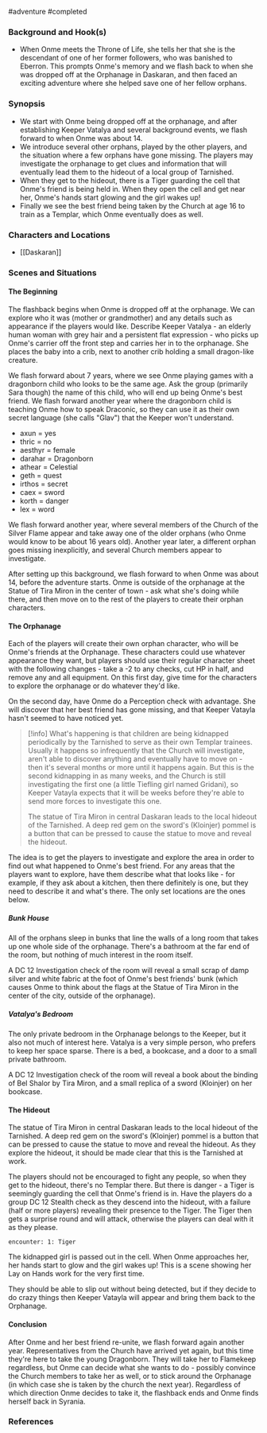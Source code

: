  #adventure #completed 

### Background and Hook(s)

- When Onme meets the Throne of Life, she tells her that she is the descendant of one of her former followers, who was banished to Eberron. This prompts Onme's memory and we flash back to when she was dropped off at the Orphanage in Daskaran, and then faced an exciting adventure where she helped save one of her fellow orphans.

### Synopsis

- We start with Onme being dropped off at the orphanage, and after establishing Keeper Vatalya and several background events, we flash forward to when Onme was about 14.
- We introduce several other orphans, played by the other players, and the situation where a few orphans have gone missing. The players may investigate the orphanage to get clues and information that will eventually lead them to the hideout of a local group of Tarnished.
- When they get to the hideout, there is a Tiger guarding the cell that Onme's friend is being held in. When they open the cell and get near her, Onme's hands start glowing and the girl wakes up!
- Finally we see the best friend being taken by the Church at age 16 to train as a Templar, which Onme eventually does as well.

### Characters and Locations

- [[Daskaran]]

### Scenes and Situations

#### The Beginning

The flashback begins when Onme is dropped off at the orphanage. We can explore who it was (mother or grandmother) and any details such as appearance if the players would like. Describe Keeper Vatalya - an elderly human woman with grey hair and a persistent flat expression - who picks up Onme's carrier off the front step and carries her in to the orphanage. She places the baby into a crib, next to another crib holding a small dragon-like creature.

We flash forward about 7 years, where we see Onme playing games with a dragonborn child who looks to be the same age. Ask the group (primarily Sara though) the name of this child, who will end up being Onme's best friend. We flash forward another year where the dragonborn child is teaching Onme how to speak Draconic, so they can use it as their own secret language (she calls "Glav") that the Keeper won't understand.

* axun = yes
* thric = no
* aesthyr = female
* darahar = Dragonborn
* athear = Celestial
* geth = quest
* irthos = secret
* caex = sword
* korth = danger
* lex = word

We flash forward another year, where several members of the Church of the Silver Flame appear and take away one of the older orphans (who Onme would know to be about 16 years old). Another year later, a different orphan goes missing inexplicitly, and several Church members appear to investigate.

After setting up this background, we flash forward to when Onme was about 14, before the adventure starts. Onme is outside of the orphanage at the Statue of Tira Miron in the center of town - ask what she's doing while there, and then move on to the rest of the players to create their orphan characters.

#### The Orphanage

Each of the players will create their own orphan character, who will be Onme's friends at the Orphanage. These characters could use whatever appearance they want, but players should use their regular character sheet with the following changes - take a -2 to any checks, cut HP in half, and remove any and all equipment. On this first day, give time for the characters to explore the orphanage or do whatever they'd like.

On the second day, have Onme do a Perception check with advantage. She will discover that her best friend has gone missing, and that Keeper Vatayla hasn't seemed to have noticed yet.

>[!info]
>What's happening is that children are being kidnapped periodically by the Tarnished to serve as their own Templar trainees. Usually it happens so infrequently that the Church will investigate, aren't able to discover anything and eventually have to move on - then it's several months or more until it happens again. But this is the second kidnapping in as many weeks, and the Church is still investigating the first one (a little Tiefling girl named Gridani), so Keeper Vatayla expects that it will be weeks before they're able to send more forces to investigate this one.
>
>The statue of Tira Miron in central Daskaran leads to the local hideout of the Tarnished. A deep red gem on the sword's (Kloinjer) pommel is a button that can be pressed to cause the statue to move and reveal the hideout.

The idea is to get the players to investigate and explore the area in order to find out what happened to Onme's best friend. For any areas that the players want to explore, have them describe what that looks like - for example, if they ask about a kitchen, then there definitely is one, but they need to describe it and what's there. The only set locations are the ones below.

##### Bunk House

All of the orphans sleep in bunks that line the walls of a long room that takes up one whole side of the orphanage. There's a bathroom at the far end of the room, but nothing of much interest in the room itself.

A DC 12 Investigation check of the room will reveal a small scrap of damp silver and white fabric at the foot of Onme's best friends' bunk (which causes Onme to think about the flags at the Statue of Tira Miron in the center of the city, outside of the orphanage).

##### Vatalya's Bedroom

The only private bedroom in the Orphanage belongs to the Keeper, but it also not much of interest here. Vatalya is a very simple person, who prefers to keep her space sparse. There is a bed, a bookcase, and a door to a small private bathroom.

A DC 12 Investigation check of the room will reveal a book about the binding of Bel Shalor by Tira Miron, and a small replica of a sword (Kloinjer) on her bookcase.

#### The Hideout

The statue of Tira Miron in central Daskaran leads to the local hideout of the Tarnished. A deep red gem on the sword's (Kloinjer) pommel is a button that can be pressed to cause the statue to move and reveal the hideout. As they explore the hideout, it should be made clear that this is the Tarnished at work.

The players should not be encouraged to fight any people, so when they get to the hideout, there's no Templar there. But there is danger - a Tiger is seemingly guarding the cell that Onme's friend is in. Have the players do a group DC 12 Stealth check as they descend into the hideout, with a failure (half or more players) revealing their presence to the Tiger. The Tiger then gets a surprise round and will attack, otherwise the players can deal with it as they please.

`encounter: 1: Tiger`

The kidnapped girl is passed out in the cell. When Onme approaches her, her hands start to glow and the girl wakes up! This is a scene showing her Lay on Hands work for the very first time.

They should be able to slip out without being detected, but if they decide to do crazy things then Keeper Vatayla will appear and bring them back to the Orphanage.

#### Conclusion

After Onme and her best friend re-unite, we flash forward again another year. Representatives from the Church have arrived yet again, but this time they're here to take the young Dragonborn. They will take her to Flamekeep regardless, but Onme can decide what she wants to do - possibly convince the Church members to take her as well, or to stick around the Orphanage (in which case she is taken by the church the next year). Regardless of which direction Onme decides to take it, the flashback ends and Onme finds herself back in Syrania.

### References
